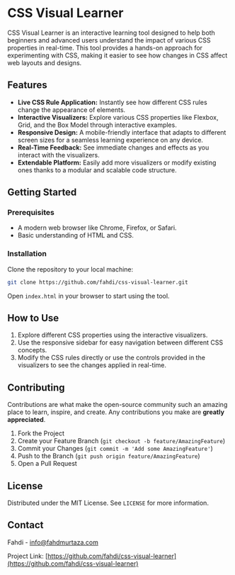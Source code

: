 # CSS Visual Learner

CSS Visual Learner is an interactive learning tool designed to help both beginners and advanced users understand the impact of various CSS properties in real-time. This tool provides a hands-on approach for experimenting with CSS, making it easier to see how changes in CSS affect web layouts and designs.

## Features

- **Live CSS Rule Application:** Instantly see how different CSS rules change the appearance of elements.
- **Interactive Visualizers:** Explore various CSS properties like Flexbox, Grid, and the Box Model through interactive examples.
- **Responsive Design:** A mobile-friendly interface that adapts to different screen sizes for a seamless learning experience on any device.
- **Real-Time Feedback:** See immediate changes and effects as you interact with the visualizers.
- **Extendable Platform:** Easily add more visualizers or modify existing ones thanks to a modular and scalable code structure.

## Getting Started

### Prerequisites

- A modern web browser like Chrome, Firefox, or Safari.
- Basic understanding of HTML and CSS.

### Installation

Clone the repository to your local machine:

```bash
git clone https://github.com/fahdi/css-visual-learner.git
```

Open `index.html` in your browser to start using the tool.

## How to Use

1. Explore different CSS properties using the interactive visualizers.
2. Use the responsive sidebar for easy navigation between different CSS concepts.
3. Modify the CSS rules directly or use the controls provided in the visualizers to see the changes applied in real-time.

## Contributing

Contributions are what make the open-source community such an amazing place to learn, inspire, and create. Any contributions you make are **greatly appreciated**.

1. Fork the Project
2. Create your Feature Branch (`git checkout -b feature/AmazingFeature`)
3. Commit your Changes (`git commit -m 'Add some AmazingFeature'`)
4. Push to the Branch (`git push origin feature/AmazingFeature`)
5. Open a Pull Request

## License

Distributed under the MIT License. See `LICENSE` for more information.

## Contact

Fahdi - [info@fahdmurtaza.com](mailto:info@fahdmurtaza.com)

Project Link: [https://github.com/fahdi/css-visual-learner](https://github.com/fahdi/css-visual-learner)

